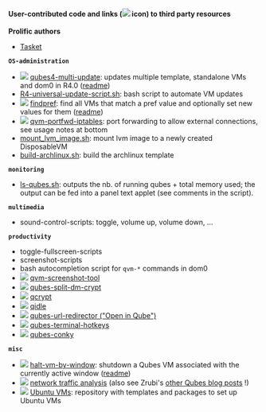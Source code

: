 #### User-contributed code and links (![](/_res/l.png) icon) to third party resources ####

**Prolific authors**
- [Tasket](https://github.com/tasket)

**`OS-administration`**
- ![](/_res/l.png) [qubes4-multi-update](https://github.com/tasket/Qubes-scripts/blob/master/qubes4-multi-update): updates multiple template, standalone VMs and dom0 in R4.0 ([readme](https://github.com/tasket/Qubes-scripts#qubes4-multi-update))
- [R4-universal-update-script.sh](/code/OS-administration/R4-universal-update-script.sh): bash script to automate VM updates
- ![](/_res/l.png) [findpref](https://github.com/tasket/Qubes-scripts/blob/master/findpref): find all VMs that match a pref value and optionally set new values for them ([readme](https://github.com/tasket/Qubes-scripts#findpref))
- ![](/_res/l.png) [qvm-portfwd-iptables](https://gist.github.com/fepitre/941d7161ae1150d90e15f778027e3248): port forwarding to allow external connections, see usage notes at bottom 
- [mount_lvm_image.sh](/code/OS-administration/mount_lvm_image.sh): mount lvm image to a newly created DisposableVM
- [build-archlinux.sh](/code/OS-administration/build-archlinux.sh): build the archlinux template
 
**`monitoring`**
- [ls-qubes.sh](/code/monitoring/ls-qubes.sh): outputs the nb. of running qubes + total memory used; the output can be fed into a panel text applet (see comments in the script).

**`multimedia`**
- sound-control-scripts: toggle, volume up, volume down, ...

**`productivity`**
- toggle-fullscreen-scripts
- screenshot-scripts
- bash autocompletion script for `qvm-*` commands in dom0
- ![](/_res/l.png) [qvm-screenshot-tool](https://github.com/evadogstar/qvm-screenshot-tool)
- ![](/_res/l.png) [qubes-split-dm-crypt](https://github.com/rustybird/qubes-split-dm-crypt)
- ![](/_res/l.png) [qcrypt](https://github.com/3hhh/qcrypt)
- ![](/_res/l.png) [qidle](https://github.com/3hhh/qidle)
- ![](/_res/l.png) [qubes-url-redirector ("Open in Qube")](https://github.com/raffaeleflorio/qubes-url-redirector/)
- ![](/_res/l.png) [qubes-terminal-hotkeys](https://github.com/3hhh/qubes-terminal-hotkeys)
- ![](/_res/l.png) [qubes-conky](https://github.com/3hhh/qubes-conky)

**`misc`**
- ![](/_res/l.png) [halt-vm-by-window](https://github.com/tasket/Qubes-scripts/blob/master/halt-vm-by-window): shutdown a Qubes VM associated with the currently active window ([readme](https://github.com/tasket/Qubes-scripts#halt-vm-by-window))
- ![](/_res/l.png) [network traffic analysis](http://zrubi.hu/en/2017/traffic-analysis-qubes/) (also see Zrubi's [other Qubes blog posts](http://zrubi.hu/en/category/virtualization/qubes/) !)
- ![](/_res/l.png) [Ubuntu VMs](http://qubes.3isec.org/): repository with templates and packages to set up Ubuntu VMs
